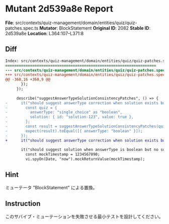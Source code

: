 # Mutant 2d539a8e Report

**File**: src/contexts/quiz-management/domain/entities/quiz/quiz-patches.spec.ts
**Mutator**: BlockStatement
**Original ID**: 2082
**Stable ID**: 2d539a8e
**Location**: L364:107–L371:8

## Diff

```diff
Index: src/contexts/quiz-management/domain/entities/quiz/quiz-patches.spec.ts
===================================================================
--- src/contexts/quiz-management/domain/entities/quiz/quiz-patches.spec.ts	original
+++ src/contexts/quiz-management/domain/entities/quiz/quiz-patches.spec.ts	mutated #2082
@@ -360,16 +360,9 @@
       });
     });
 
     describe("suggestAnswerTypeSolutionConsistencyPatches", () => {
-      it("should suggest answerType correction when solution exists but answerType is not boolean", () => {
-        const quiz = {
-          answerType: "single_choice" as "boolean",
-          solution: { id: "solution-123", value: true },
-        };
-        const result = suggestAnswerTypeSolutionConsistencyPatches(quiz);
-        expect(result).toEqual([{ answerType: "boolean" }]);
-      });
+      it("should suggest answerType correction when solution exists but answerType is not boolean", () => {});
 
       it("should suggest solution when answerType is boolean but no solution", () => {
         const mockTimestamp = 1234567890;
         vi.spyOn(Date, "now").mockReturnValue(mockTimestamp);
```

## Hint

ミューテータ "BlockStatement" による置換。

## Instruction

このサバイブ・ミューテーションを失敗させる最小テストを設計してください。
